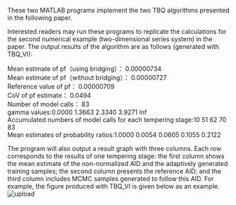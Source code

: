 These two MATLAB programs implement the two TBQ algorithms presented in the following paper.

Interested readers may run these programs to replicate the calculations for the second numerical example (two-dimensional series system) in the paper. The output results of the algorithm are as follows (generated with TBQ_VI):

Mean estimate of pf（using bridging）： 0.00000734                                   
Mean estimate of pf（without bridging）： 0.00000727                                                                                           
Reference value of pf： 0.00000709                                           
CoV of pf estimate： 0.0494                                             
Number of model calls： 83                                                                           
gamma values:0.0000  1.3663  2.3340  3.9271  Inf                                                          
Accumulated numbers of model calls for each tempering stage:10  51  62  70  83      
Mean estimates of probability ratios:1.0000  0.0054  0.0605  0.1055  0.2122           

 The program will also output a result graph with three columns. Each row corresponds to the results of one tempering stage: the first column shows the mean estimate of the non-normalized AID and the adaptively generated training samples; the second column presents the reference AID; and the third column includes MCMC samples generated to follow this AID. For example, the figure produced with TBQ_VI is given below as an example.
![upload](https://github.com/user-attachments/assets/4b33ac12-c077-47ad-af9e-eefc066df43f)
